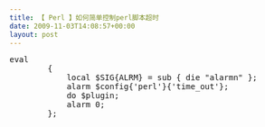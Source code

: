```yaml
---
title: 【 Perl 】如何简单控制perl脚本超时
date: 2009-11-03T14:08:57+00:00
layout: post
---
```

<pre class="brush: perl">eval
        {
            local $SIG{ALRM} = sub { die "alarmn" };
            alarm $config{'perl'}{'time_out'};
            do $plugin;
            alarm 0;
        };
</pre>

